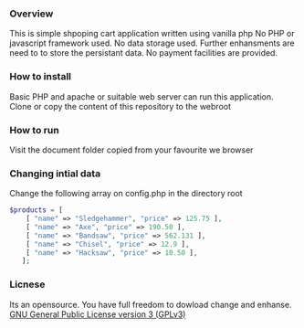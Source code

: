 ### Overview
This is simple shpoping cart application written using vanilla php No PHP or javascript framework used. No data storage used. Further enhansments are need to to store the persistant data. No payment facilities are provided. 

### How to install
Basic PHP and apache or suitable web server can run this application. 
Clone or copy the content of this repository to the webroot

### How to run
Visit the document folder copied from your favourite we browser

### Changing intial data
Change the following array on config.php in the directory root

```php
$products = [
    [ "name" => "Sledgehammer", "price" => 125.75 ],
    [ "name" => "Axe", "price" => 190.50 ],
    [ "name" => "Bandsaw", "price" => 562.131 ],
    [ "name" => "Chisel", "price" => 12.9 ],
    [ "name" => "Hacksaw", "price" => 10.50 ],
   ];
```

### Licnese
Its an opensource. You have full freedom to dowload change and enhanse.
[GNU General Public License version 3 (GPLv3)](https://www.gnu.org/licenses/quick-guide-gplv3.en.html#:~:text=Tivoization%20is%20a%20dangerous%20attempt,modified%20software%20on%20the%20device.)
